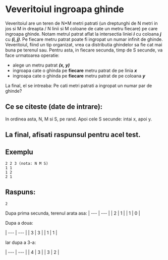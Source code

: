 # Veveritoiul ingroapa ghinde 

Veveritoiul are un teren de N*M metri patrati (un dreptunghi de N metri in jos si M in dreapta / N linii si M coloane de cate un metru fiecare) pe care ingroapa ghinde. Notam metrul patrat aflat la intersectia liniei **_i_** cu coloana **_j_** cu **_(i, j)_**. 
Pe fiecare metru patrat poate fi ingropat un numar infinit de ghinde. Veveritoiul, fiind un tip organizat, vrea ca distributia ghindelor sa fie cat mai buna pe terenul sau. 
Pentru asta, in fiecare secunda, timp de S secunde, va face urmatoarea operatie:
  - alege un metru patrat **_(x, y)_** 
  - ingroapa cate o ghinda pe **fiecare** metru patrat de pe linia **_x_**
  - ingroapa cate o ghinda pe **fiecare** metru patrat de pe coloana **_y_**
  
La final, el se intreaba: Pe cati metri patrati a ingropat un numar par de ghinde? 

## Ce se citeste (date de intrare):
In ordinea asta, N, M si S, pe rand.
Apoi cele S secunde: intai x, apoi y.

## La final, afisati raspunsul pentru acel test.

## Exemplu
```
2 2 3 (nota: N M S)
1 1 
1 2 
2 1
```

## Raspuns:
```
2
```

Dupa prima secunda, terenul arata asa:
| --- | --- |
| 2   |   1  |
| 1   |   0  |

Dupa a doua:

| --- | --- |
| 3   |   3  |
| 1   |   1  |

Iar dupa a 3-a:


| --- | --- |
| 4   |   3  |
| 3   |   2  |
